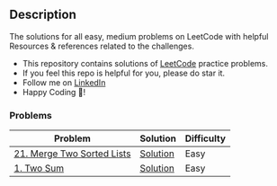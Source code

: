 ## Description
The solutions for all easy, medium problems on LeetCode with helpful Resources & references related to the challenges.

- This repository contains solutions of [LeetCode](https://leetcode.com) practice problems.
- If you feel this repo is helpful for you, please do star it.
- Follow me on [LinkedIn](https://www.linkedin.com/in/priyank-goswami-711495247)
- Happy Coding 🥳!


### Problems
| Problem | Solution | Difficulty |
|--|--|--|
| [21. Merge Two Sorted Lists](https://leetcode.com/problems/merge-two-sorted-lists) | [Solution](https://github.com/CodeWithPriyank/leetcode_solutions/blob/main/21.%20Merge%20Two%20Sorted%20Lists.java) | Easy |
| [1. Two Sum](https://leetcode.com/problems/two-sum/) | [Solution](https://github.com/CodeWithPriyank/leetcode_solutions/blob/main/Java%20/1.%20Two%20Sum.java) | Easy |
